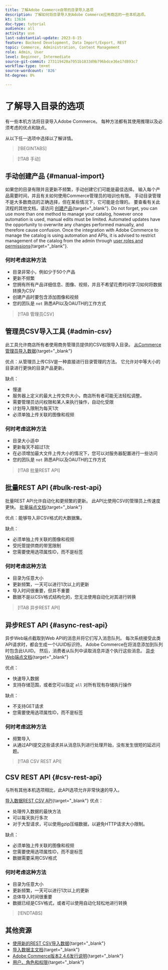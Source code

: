 ```yaml
---
title: 了解Adobe Commerce自带的目录导入选项
description: 了解如何将目录导入到Adobe Commerce应用商店的一些本机选项。
kt: 13634
doc-type: tutorial
audience: all
activity: use
last-substantial-update: 2023-8-15
feature: Backend Development, Data Import/Export, REST
topic: Commerce, Administration, Content Management
role: Admin, User
level: Beginner, Intermediate
source-git-commit: 273119420a7051b1833d9b796bdce36e17d893c7
workflow-type: tm+mt
source-wordcount: '826'
ht-degree: 0%

---
```


# 了解导入目录的选项

有一些本机方法将目录导入Adobe Commerce。 每种方法都有其使用推理以及必须考虑的优点和缺点。

从以下任一选项中选择以了解详情。

>[!BEGINTABS]

>[!TAB 手动]

## 手动创建产品 {#manual-import}

如果您的目录有限并且更新不频繁，手动创建它们可能是最佳选择。 输入每个产品需要时间，并且有关如何使用Commerce管理员的培训也有限。 手动目录管理不是大多数商店的正确选择，但在某些情况下，它可能是合理的。 要查看有关此流程的其他文档，请访问 [创建产品](https://experienceleague.adobe.com/docs/commerce-admin/catalog/products/product-create.html){target="_blank"}. Do not forget, you can use more than one method to manage your catalog, however once automation is used, manual edits must be limited. Automated updates have the opportunity to overwrite any changes performed manually, and therefore cause confusion. Once the integration with Adobe Commerce to manage the catalog is using automation and APIs, it is advised to restrict management of the catalog from the admin through [user roles and permissions](https://experienceleague.adobe.com/docs/commerce-admin/systems/user-accounts/permissions-user-roles.html){target="_blank"}.



### 何时考虑这种方法

- 目录非常小，例如少于50个产品
- 更新不频繁
- 您拥有所有产品详细信息、图像、视频，并且不希望花费时间学习如何将数据转换为CSV
- 创建产品时要包含添加图像和视频
- 您的团队是 `not` 熟悉API以及OAUTH的工作方式



>[!TAB 管理员CSV]

## 管理员CSV导入工具 {#admin-csv}

此工具允许商店所有者使用商务管理员提供的CSV权限导入目录。
[从Commerce管理员导入数据](https://experienceleague.adobe.com/docs/commerce-admin/systems/data-transfer/import/data-import.html){target="_blank"}

优点：从管理员上传CSV是一种直接进行目录管理的方法。 它允许对中等大小的目录进行更快的目录产品更新。

缺点：

- 慢速
- 服务器上定义的最大上传文件大小，商店所有者可能无法轻松调整。
- 需要管理员访问权限和某人来执行操作，自动化受限
- 计划导入限制为每天1次
- 必须单独上传关联的图像和视频



### 何时考虑这种方法

- 目录大小适中
- 更新每天不超过1次
- 在必须增加最大文件上传大小的情况下，您可以对服务器配置进行一些访问
- 您的团队是 `not` 熟悉API以及OAUTH的工作方式



>[!TAB 批量REST API]

## 批量REST API {#bulk-rest-api}

批量REST API允许自动化和更频繁的更新。 此API比使用CSV的管理员上传速度更快。
[批量端点文档](https://developer.adobe.com/commerce/webapi/rest/use-rest/bulk-endpoints/){target="_blank"}

优点：能够导入非CSV格式的大数据集。

缺点：

- 必须单独上传关联的图像和视频
- 受托管提供商的带宽限制
- 您需要使用选项属性ID，而不是标签



### 何时考虑这种方法

- 目录为任意大小
- 更新频繁，一天可以进行1次以上的更新
- 导入时间很重要，但并不重要
- 数据不是以CSV格式结构化的，您无法使用自动化对其进行转换



>[!TAB 异步REST API]

## 异步REST API {#async-rest-api}

异步Web端点截取到Web API的消息并将它们写入消息队列。 每次系统接受此类API请求时，都会生成一个UUID标识符。 Adobe Commerce在将消息添加到队列时包含此UUID。 然后，消费者从队列中读取消息并逐个执行这些消息。
[异步Web端点文档](https://developer.adobe.com/commerce/webapi/rest/use-rest/asynchronous-web-endpoints/){target="_blank"}

优点：

- 快速导入数据
- 支持存储范围，或者您可以指定 `all` 对所有现有存储执行操作

缺点：

- 不支持GET请求
- 您需要使用选项属性ID，而不是标签


### 何时考虑这种方法

- 频繁导入
- 从通过API提交这些请求并从消息队列进行处理开始，没有发生很短的延迟问题。



>[!TAB CSV REST API]

## CSV REST API {#csv-rest-api}

与所有其他本机选项相比，此API选项允许非常快速的导入。

[导入数据REST CSV API](https://developer.adobe.com/commerce/webapi/rest/modules/import/){target="_blank"}
优点：

- 处理传入数据的最快方法
- 可以每天执行多次
- 对于大型请求，可以使用gzip压缩数据，以避免HTTP请求大小限制。

缺点：

- 必须单独上传关联的图像和视频
- 您需要使用选项属性ID，而不是标签
- 数据需要采用CSV格式

### 何时考虑这种方法

- 目录为任意大小
- 更新频繁，一天可以进行1次以上的更新
- 总体导入时间很重要
- 数据已经是CSV格式，或者可以使用自动化轻松地进行转换



>[!ENDTABS]

## 其他资源

- [使用新的REST CSV导入数据](https://developer.adobe.com/commerce/webapi/rest/modules/import/){target="_blank"}
- [导入数据主文档](https://experienceleague.adobe.com/docs/commerce-admin/systems/data-transfer/import/data-import.html){target="_blank"}
- [Adobe Commerce版本2.4.6发行说明](https://experienceleague.adobe.com/docs/commerce-operations/release/notes/adobe-commerce/2-4-6.html){target="_blank"}
- [用户、角色和权限](../site-management/users-roles-permissions.md){target="_blank"}
